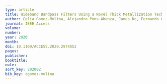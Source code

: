 ```yaml
---
type: article
title: Wideband Bandpass Filters Using a Novel Thick Metallization Technology
author: Celia Gomez-Molina, Alejandro Pons-Abenza, James Do, Fernando Quesada-Pereira, Xiaoguang Liu, Juan Sebastian Gomez-Diaz, and Alejandro Alvarez-Melcon
journal: IEEE Access
volume:
number:
year: 2020
month:
doi: 10.1109/ACCESS.2020.2974552
pages:
publisher:
booktitle:
note:
sort_key: 202002
bib_key: cgomez-molina
---
```

